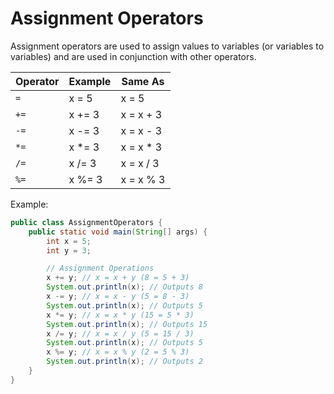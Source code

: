 # Assignment Operators

Assignment operators are used to assign values to variables (or variables to variables) and are used in conjunction with other operators.

| Operator | Example | Same As   |
|----------|---------|-----------|
| `=`      | x = 5   | x = 5     |
| `+=`     | x += 3  | x = x + 3 |
| `-=`     | x -= 3  | x = x - 3 |
| `*=`     | x *= 3  | x = x * 3 |
| `/=`     | x /= 3  | x = x / 3 |
| `%=`     | x %= 3  | x = x % 3 |

Example:

```java
public class AssignmentOperators {
    public static void main(String[] args) {
        int x = 5;
        int y = 3;

        // Assignment Operations
        x += y; // x = x + y (8 = 5 + 3)
        System.out.println(x); // Outputs 8
        x -= y; // x = x - y (5 = 8 - 3)
        System.out.println(x); // Outputs 5
        x *= y; // x = x * y (15 = 5 * 3)
        System.out.println(x); // Outputs 15
        x /= y; // x = x / y (5 = 15 / 3)
        System.out.println(x); // Outputs 5
        x %= y; // x = x % y (2 = 5 % 3)
        System.out.println(x); // Outputs 2
    }
}
```